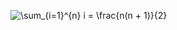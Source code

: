 ![\sum_{i=1}^{n} i = \frac{n(n + 1)}{2}](https://latex.codecogs.com/svg.image?\bg{white}\sum_{i=1}^{n}i=\frac{n(n&plus;1)}{2})
